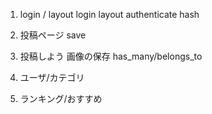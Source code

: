 1. login / layout
login
layout
authenticate hash
2. 投稿ページ
save
3. 投稿しよう
画像の保存
has_many/belongs_to

4. ユーザ/カテゴリ
5. ランキング/おすすめ
